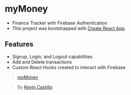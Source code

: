 # myMoney
- Finance Tracker with Firebase Authentication
- This project was bootstrapped with [Create React App](https://github.com/facebook/create-react-app).

## Features
- Signup, Login, and Logout capabilities
- Add and Delete transactions
- Custom React Hooks created to interact with Firebase
 
> [myMoney](https://my-money-pi.vercel.app/)

> By [Kevin Castillo](https://www.linkedin.com/in/kevinjcastillo/)